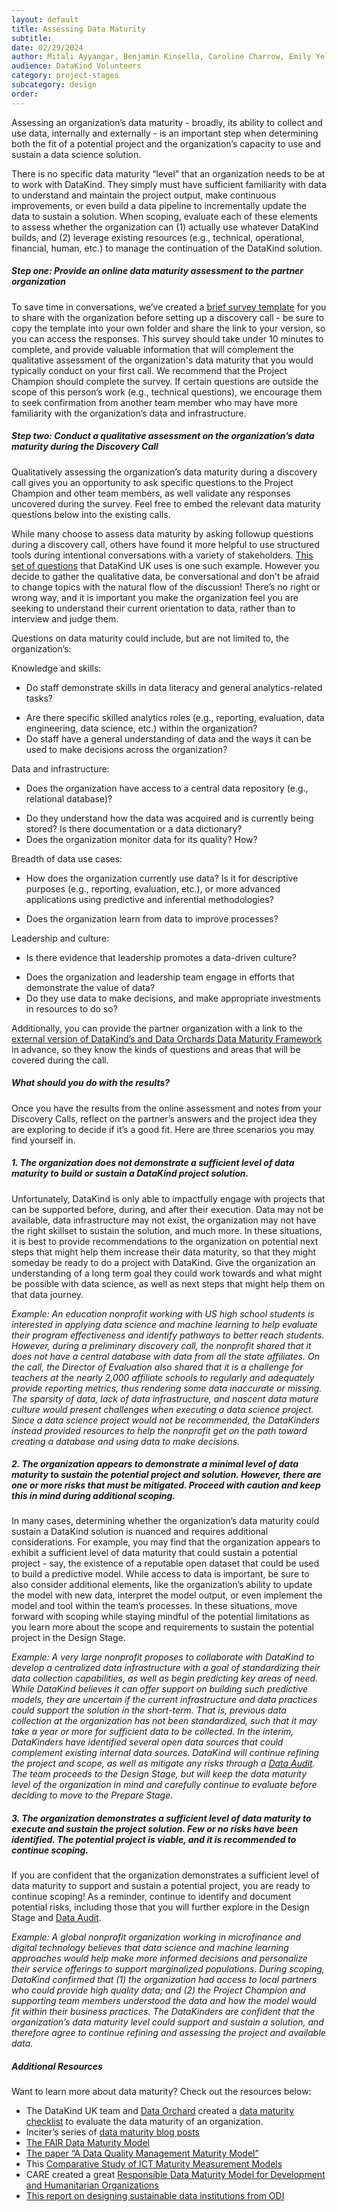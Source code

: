 ```yaml
---
layout: default
title: Assessing Data Maturity
subtitle:
date: 02/29/2024
author: Mitali Ayyangar, Benjamin Kinsella, Caroline Charrow, Emily Yelverton, Dulcie Vousden
audience: DataKind Volunteers
category: project-stages
subcategory: design
order:
---
```


Assessing an organization’s data maturity - broadly, its ability to collect and use data, internally and externally \- is an important step when determining both the fit of a potential project and the organization’s capacity to use and sustain a data science solution.

There is no specific data maturity “level” that an organization needs to be at to work with DataKind. They simply must have sufficient familiarity with data to understand and maintain the project output, make continuous improvements, or even build a data pipeline to incrementally update the data to sustain a solution. When scoping, evaluate each of these elements to assess whether the organization can (1\) actually use whatever DataKind builds, and (2) leverage existing resources (e.g., technical, operational, financial, human, etc.) to manage the continuation of the DataKind solution.

##### Step one: Provide an online data maturity assessment to the partner organization

To save time in conversations, we’ve created a  [brief survey template](https://docs.google.com/forms/d/1_gPQ0OCBWhGV3EUY0XM7vhcQrEmaVVGo_j5459N9xvA/edit) for you to share with the organization before setting up a discovery call \- be sure to copy the template into your own folder and share the link to your version, so you can access the responses. This survey should take under 10 minutes to complete, and provide valuable information that will complement the qualitative assessment of the organization's data maturity that you would typically conduct on your first call. We recommend that the Project Champion should complete the survey. If certain questions are outside the scope of this person’s work (e.g., technical questions), we encourage them to seek confirmation from another team member who may have more familiarity with the organization’s data and infrastructure.


##### Step two: Conduct a qualitative assessment on the organization’s data maturity during the Discovery Call


Qualitatively assessing the organization’s data maturity during a discovery call gives you an opportunity to ask specific questions to the Project Champion and other team members, as well validate any responses uncovered during the survey. Feel free to embed the relevant data maturity questions below into the existing calls.


While many choose to assess data maturity by asking followup questions during a discovery call, others have found it more helpful to use structured tools during intentional conversations with a variety of stakeholders. [This set of questions](https://docs.google.com/spreadsheets/d/1q-Ts4rRPWeI7is9mnSPPwWPKTGGle8qNrEdIt1bzlD0/edit#gid=1292036421) that DataKind UK uses is one such example. However you decide to gather the qualitative data, be conversational and don't be afraid to change topics with the natural flow of the discussion! There’s no right or wrong way, and it is important you make the organization feel you are seeking to understand their current orientation to data, rather than to interview and judge them.


Questions on data maturity could include, but are not limited to, the organization’s:


Knowledge and skills:


* Do staff demonstrate skills in data literacy and general analytics\-related tasks?
+ Are there specific skilled analytics roles (e.g., reporting, evaluation, data engineering, data science, etc.) within the organization?
+ Do staff have a general understanding of data and the ways it can be used to make decisions across the organization?


Data and infrastructure:


* Does the organization have access to a central data repository (e.g., relational database)?
+ Do they understand how the data was acquired and is currently being stored? Is there documentation or a data dictionary?
+ Does the organization monitor data for its quality? How?


Breadth of data use cases:


* How does the organization currently use data? Is it for descriptive purposes (e.g., reporting, evaluation, etc.), or more advanced applications using predictive and inferential methodologies?
+ Does the organization learn from data to improve processes?


Leadership and culture:


* Is there evidence that leadership promotes a data\-driven culture?
+ Does the organization and leadership team engage in efforts that demonstrate the value of data?
+ Do they use data to make decisions, and make appropriate investments in resources to do so?


Additionally, you can provide the partner organization with a link to the  [external version of DataKind’s and Data Orchards Data Maturity Framework](https://drive.google.com/file/d/1wA_QKt49xzdxBguqQiFMu6VBgzEnCyZP/view) in advance, so they know the kinds of questions and areas that will be covered during the call.


##### What should you do with the results?


Once you have the results from the online assessment and notes from your Discovery Calls, reflect on the partner’s answers and the project idea they are exploring to decide if it’s a good fit. Here are three scenarios you may find yourself in.


##### 1\. The organization does not demonstrate a sufficient level of data maturity to build or sustain a DataKind project solution.


Unfortunately, DataKind is only able to impactfully engage with projects that can be supported before, during, and after their execution. Data may not be available, data infrastructure may not exist, the organization may not have the right skillset to sustain the solution, and much more. In these situations, it is best to provide recommendations to the organization on potential next steps that might help them increase their data maturity, so that they might someday be ready to do a project with DataKind. Give the organization an understanding of a long term goal they could work towards and what might be possible with data science, as well as next steps that might help them on that data journey.


*Example: An education nonprofit working with US high school students is interested in applying data science and machine learning to help evaluate their program effectiveness and identify pathways to better reach students. However, during a preliminary discovery call, the nonprofit shared that it does not have a central database with data from all the state affiliates. On the call, the Director of Evaluation also shared that it is a challenge for teachers at the nearly 2,000 affiliate schools to regularly and adequately provide reporting metrics, thus rendering some data inaccurate or missing. The sparsity of data, lack of data infrastructure, and nascent data mature culture would present challenges when executing a data science project. Since a data science project would not be recommended, the DataKinders instead provided resources to help the nonprofit get on the path toward creating a database and using data to make decisions.* 
##### 2\. The organization appears to demonstrate a minimal level of data maturity to sustain the potential project and solution. However, there are one or more risks that must be mitigated. Proceed with caution and keep this in mind during additional scoping.


In many cases, determining whether the organization’s data maturity could sustain a DataKind solution is nuanced and requires additional considerations. For example, you may find that the organization appears to exhibit a sufficient level of data maturity that could sustain a potential project \- say, the existence of a reputable open dataset that could be used to build a predictive model. While access to data is important, be sure to also consider additional elements, like the organization’s ability to update the model with new data, interpret the model output, or even implement the model and tool within the team’s processes. In these situations, move forward with scoping while staying mindful of the potential limitations as you learn more about the scope and requirements to sustain the potential project in the Design Stage.


*Example: A very large nonprofit proposes to collaborate with DataKind to develop a centralized data infrastructure with a goal of standardizing their data collection capabilities, as well as begin predicting key areas of need. While DataKind believes it can offer support on building such predictive models, they are uncertain if the current infrastructure and data practices could support the solution in the short\-term. That is, previous data collection at the organization has not been standardized, such that it may take a year or more for sufficient data to be collected. In the interim, DataKinders have identified several open data sources that could complement existing internal data sources. DataKind will continue refining the project and scope, as well as mitigate any risks through a [Data Audit](/project-stages/design/data_audit). The team proceeds to the Design Stage, but will keep the data maturity level of the organization in mind and carefully continue to evaluate before deciding to move to the Prepare Stage.*
##### 3\. The organization demonstrates a sufficient level of data maturity to execute and sustain the project solution. Few or no risks have been identified. The potential project is viable, and it is recommended to continue scoping.


If you are confident that the organization demonstrates a sufficient level of data maturity to support and sustain a potential project, you are ready to continue scoping! As a reminder, continue to identify and document potential risks, including those that you will further explore in the Design Stage and  [Data Audit](/project-stages/design/data_audit).


*Example: A global nonprofit organization working in microfinance and digital technology believes that data science and machine learning approaches would help make more informed decisions and personalize their service offerings to support marginalized populations. During scoping, DataKind confirmed that (1\) the organization had access to local partners who could provide high quality data; and (2\) the Project Champion and supporting team members understood the data and how the model would fit within their business practices. The DataKinders are confident that the organization’s data maturity level could support and sustain a solution, and therefore agree to continue refining and assessing the project and available data.*
##### Additional Resources


Want to learn more about data maturity? Check out the resources below:


* The DataKind UK team and [Data Orchard](https://www.dataorchard.org.uk/) created a  [data maturity checklist](https://docs.google.com/spreadsheets/d/1q-Ts4rRPWeI7is9mnSPPwWPKTGGle8qNrEdIt1bzlD0/edit#gid=1292036421) to evaluate the data maturity of an organization.
* Inciter’s series of [data maturity blog posts](https://www.inciter.io/blog-posts/data-maturity-part-i)
* [The FAIR Data Maturity Model](https://www.rd-alliance.org/plenaries/fair-data-maturity-model-practice-learning-adoption/)
* [The paper “A Data Quality Management Maturity Model”](https://onlinelibrary.wiley.com/doi/abs/10.4218/etrij.06.0105.0026)
* This [Comparative Study of ICT Maturity Measurement Models](https://www.researchgate.net/publication/336376028_A_Comparative_Study_of_ICT_Maturity_Measurement_Models)
* CARE created a great [Responsible Data Maturity Model for Development and Humanitarian Organizations](https://login.microsoftonline.com/e83233b7-4813-4ff5-893f-f60f400bfcba/oauth2/authorize?client%5Fid=00000003%2D0000%2D0ff1%2Dce00%2D000000000000&response%5Fmode=form%5Fpost&response%5Ftype=code%20id%5Ftoken&resource=00000003%2D0000%2D0ff1%2Dce00%2D000000000000&scope=openid&nonce=BB500DF172BFFD0370CE2F4CDD6A35C130340BD9ED0D3009%2DDC4A25ACF8280A3A168C62C7EE7FEEC42401CAE59043EAFFCFF6BF4981421F3E&redirect%5Furi=https%3A%2F%2Fcareinternational%2Esharepoint%2Ecom%2F%5Fforms%2Fdefault%2Easpx&state=OD0w&claims=%7B%22id%5Ftoken%22%3A%7B%22xms%5Fcc%22%3A%7B%22values%22%3A%5B%22CP1%22%5D%7D%7D%7D&wsucxt=1&cobrandid=11bd8083%2D87e0%2D41b5%2Dbb78%2D0bc43c8a8e8a&client%2Drequest%2Did=ac3134a1%2De057%2D9000%2D3527%2D122ac66a9dcb)
* [This report on designing sustainable data institutions from ODI](https://theodi.org/insights/reports/designing-sustainable-data-institutions-paper/)
